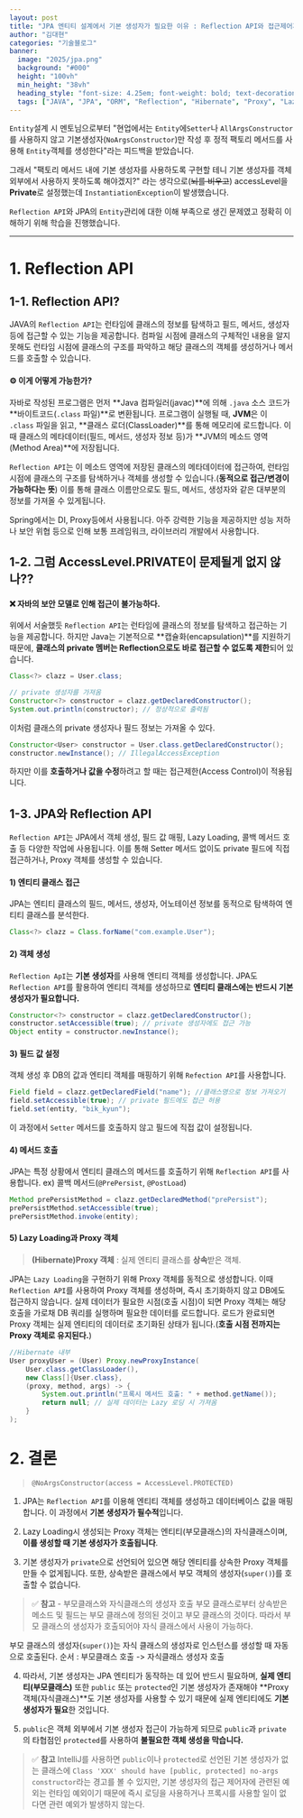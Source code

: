 ```yaml
---
layout: post  
title: "JPA 엔티티 설계에서 기본 생성자가 필요한 이유 : Reflection API와 접근제어자의 역할"
author: "김대현"
categories: "기술블로그"
banner:
  image: "2025/jpa.png"
  background: "#000"
  height: "100vh"
  min_height: "38vh"
  heading_style: "font-size: 4.25em; font-weight: bold; text-decoration: underline"
  tags: ["JAVA", "JPA", "ORM", "Reflection", "Hibernate", "Proxy", "LazyLoading"]
---
```


`Entity`설계 시 멘토님으로부터 "현업에서는 `Entity`에`Setter`나 `AllArgsConstructor`를 사용하지 않고 기본생성자(`NoArgsConstructor`)만 작성 후 정적 팩토리 메서드를 사용해 `Entity`객체를 생성한다"라는 피드백을 받았습니다.

그래서 "팩토리 메서드 내에 기본 생성자를 사용하도록 구현할 테니 기본 생성자를 객체 외부에서 사용하지 못하도록 해야겠지?" 라는 생각으로(~~뇌를 비우고~~) accessLevel을 **Private**로 설정했는데 `InstantiationException`이 발생했습니다.

`Reflection API`와 JPA의 `Entity`관리에 대한 이해 부족으로 생긴 문제였고 정확히 이해하기 위해 학습을 진행했습니다.

---
# 1. Reflection API
## 1-1. Reflection API?
JAVA의 `Reflection API`는 런타임에 클래스의 정보를 탐색하고 필드, 메서드, 생성자 등에 접근할 수 있는 기능을 제공합니다.
컴파일 시점에 클래스의 구체적인 내용을 알지 못해도 런타임 시점에 클래스의 구조를 파악하고 해당 클래스의 객체를 생성하거나 메서드를 호출할 수 있습니다.

#### ⚙️ 이게 어떻게 가능한가?
> 
자바로 작성된 프로그램은 먼저 **Java 컴파일러(javac)**에 의해 `.java` 소스 코드가 **바이트코드(`.class` 파일)**로 변환됩니다. 프로그램이 실행될 때, **JVM**은 이 `.class` 파일을 읽고, **클래스 로더(ClassLoader)**를 통해 메모리에 로드합니다. 이때 클래스의 메타데이터(필드, 메서드, 생성자 정보 등)가 **JVM의 메소드 영역(Method Area)**에 저장됩니다.
>
`Reflection API`는 이 메소드 영역에 저장된 클래스의 메타데이터에 접근하여, 런타임 시점에 클래스의 구조를 탐색하거나 객체를 생성할 수 있습니다.(**동적으로 접근/변경이 가능하다는 뜻**) 이를 통해 클래스 이름만으로도 필드, 메서드, 생성자와 같은 대부분의 정보를 가져올 수 있게됩니다.

Spring에서는 DI, Proxy등에서 사용됩니다.
아주 강력한 기능을 제공하지만 성능 저하나 보안 위협 등으로 인해 보통 프레임워크, 라이브러리 개발에서 사용합니다.

## 1-2. 그럼 AccessLevel.PRIVATE이 문제될게 없지 않나??
#### ❌ 자바의 보안 모델로 인해 접근이 불가능하다.
>
위에서 서술했듯 `Reflection API`는 런타임에 클래스의 정보를 탐색하고 접근하는 기능을 제공합니다.
하지만 Java는 기본적으로 **캡슐화(encapsulation)**를 지원하기 때문에, **클래스의 private 멤버는 Reflection으로도 바로 접근할 수 없도록 제한**되어 있습니다.

```Java
Class<?> clazz = User.class;

// private 생성자를 가져옴
Constructor<?> constructor = clazz.getDeclaredConstructor();
System.out.println(constructor); // 정상적으로 출력됨
```
이처럼 클래스의 private 생성자나 필드 정보는 가져올 수 있다.

```Java
Constructor<User> constructor = User.class.getDeclaredConstructor();
constructor.newInstance(); // IllegalAccessException
```
하지만 이를 **호출하거나 값을 수정**하려고 할 때는 접근제한(Access Control)이 적용됩니다.

## 1-3. JPA와 Reflection API
`Reflection API`는 JPA에서 객체 생성, 필드 값 매핑, Lazy Loading, 콜백 메서드 호출 등 다양한 작업에 사용됩니다. 이를 통해 Setter 메서드 없이도 private 필드에 직접 접근하거나, Proxy 객체를 생성할 수 있습니다.

#### 1) 엔티티 클래스 접근
JPA는 엔티티 클래스의 필드, 메서드, 생성자, 어노테이션 정보를 동적으로 탐색하여 엔티티 클래스를 분석한다.
```Java
Class<?> clazz = Class.forName("com.example.User");
```

#### 2) 객체 생성
`Reflection ApI`는 **기본 생성자**를 사용해 엔티티 객체를 생성합니다.
JPA도 `Reflection API`를 활용하여 엔티티 객체를 생성하므로 **엔티티 클래스에는 반드시 기본 생성자가 필요합니다.**
```Java
Constructor<?> constructor = clazz.getDeclaredConstructor();
constructor.setAccessible(true); // private 생성자에도 접근 가능
Object entity = constructor.newInstance();
```

#### 3) 필드 값 설정
객체 생성 후 DB의 값과 엔티티 객체를 매핑하기 위해 `Refection API`를 사용합니다.
```Java
Field field = clazz.getDeclaredField("name"); //클래스명으로 정보 가져오기
field.setAccessible(true); // private 필드에도 접근 허용
field.set(entity, "bik_kyun");
```
이 과정에서 `Setter` 메서드를 호출하지 않고 필드에 직접 값이 설정됩니다.

#### 4) 메서드 호출
JPA는 특정 상황에서 엔티티 클래스의 메서드를 호출하기 위해 `Reflection API`를 사용합니다.
ex) 콜백 메서드(`@PrePersist`, `@PostLoad`)
```Java
Method prePersistMethod = clazz.getDeclaredMethod("prePersist");
prePersistMethod.setAccessible(true);
prePersistMethod.invoke(entity);
```

#### 5) Lazy Loading과 Proxy 객체
>**(Hibernate)Proxy 객체** : 실제 엔티티 클래스를 **상속**받은 객체.

JPA는 `Lazy Loading`을 구현하기 위해 Proxy 객체를 동적으로 생성합니다.
이때 `Reflection API`를 사용하여 Proxy 객체를 생성하며, 즉시 초기화하지 않고 DB에도 접근하지 않습니다.
실제 데이터가 필요한 시점(호출 시점)이 되면 Proxy 객체는 해당 호출을 가로채 DB 쿼리를 실행하며 필요한 데이터를 로드합니다.
로드가 완료되면 Proxy 객체는 실제 엔티티의 데이터로 초기화된 상태가 됩니다.(**호출 시점 전까지는 Proxy 객체로 유지된다.**)
```Java
//Hibernate 내부
User proxyUser = (User) Proxy.newProxyInstance(
    User.class.getClassLoader(),
    new Class[]{User.class},
    (proxy, method, args) -> {
        System.out.println("프록시 메서드 호출: " + method.getName());
        return null; // 실제 데이터는 Lazy 로딩 시 가져옴
    }
);
```

# 2. 결론
>`@NoArgsConstructor(access = AccessLevel.PROTECTED)`

1. JPA는 `Reflection API`를 이용해 엔티티 객체를 생성하고 데이터베이스 값을 매핑합니다. 이 과정에서 **기본 생성자가 필수적**입니다.

2. Lazy Loading시 생성되는 Proxy 객체는 엔티티(부모클래스)의 자식클래스이며, **이를 생성할 때 기본 생성자가 호출됩니다**.

3. 기본 생성자가 `private`으로 선언되어 있으면 해당 엔티티를 상속한 Proxy 객체를 만들 수 없게됩니다.
또한, 상속받은 클래스에서 부모 객체의 생성자(`super()`)를 호출할 수 없습니다.
>✅ **참고** - 부모클래스와 자식클래스의 생성자 호출
부모 클래스로부터 상속받은 메소드 및 필드는 부모 클래스에 정의된 것이고 부모 클래스의 것이다. 
따라서 부모 클래스의 생성자가 호출되어야 자식 클래스에서 사용이 가능하다.
>
부모 클래스의 생성자(`super()`)는 자식 클래스의 생성자로 인스턴스를 생성할 때 자동으로 호출된다.
순서 : 부모클래스 호출 -> 자식클래스 생성자 호출

4. 따라서, 기본 생성자는 JPA 엔티티가 동작하는 데 있어 반드시 필요하며, **실제 엔티티(부모클래스)** 또한 `public` 또는 `protected`인 기본 생성자가 존재해야 **Proxy 객체(자식클래스)**도 기본 생성자를 사용할 수 있기 때문에 실제 엔티티에도 **기본 생성자가 필요**한 것입니다.

5. `public`은 객체 외부에서 기본 생성자 접근이 가능하게 되므로 `public`과 `private`의 타협점인 `protected`를 사용하여 **불필요한 객체 생성을 막습니다.**

>✅ **참고**
IntelliJ를 사용하면 `public`이나 `protected`로 선언된 기본 생성자가 없는 클래스에 `Class 'XXX' should have [public, protected] no-args constructor`라는 경고를 볼 수 있지만, 기본 생성자의 접근 제어자에 관련된 예외는 런타임 예외이기 때문에 즉시 로딩을 사용하거나 프록시를 사용할 일이 없다면 관련 예외가 발생하지 않는다.
